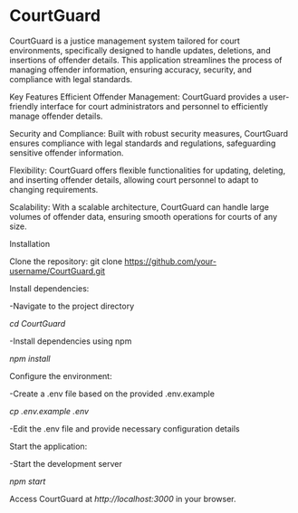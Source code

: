 # CourtGuard
CourtGuard is a justice management system tailored for court environments, specifically designed to handle updates, deletions, and insertions of offender details. This application streamlines the process of managing offender information, ensuring accuracy, security, and compliance with legal standards.

Key Features
Efficient Offender Management: CourtGuard provides a user-friendly interface for court administrators and personnel to efficiently manage offender details.

Security and Compliance: Built with robust security measures, CourtGuard ensures compliance with legal standards and regulations, safeguarding sensitive offender information.

Flexibility: CourtGuard offers flexible functionalities for updating, deleting, and inserting offender details, allowing court personnel to adapt to changing requirements.

Scalability: With a scalable architecture, CourtGuard can handle large volumes of offender data, ensuring smooth operations for courts of any size.

Installation

Clone the repository:
git clone https://github.com/your-username/CourtGuard.git

Install dependencies:

-Navigate to the project directory

*cd CourtGuard*

-Install dependencies using npm

*npm install*

Configure the environment:

-Create a .env file based on the provided .env.example

*cp .env.example .env*

-Edit the .env file and provide necessary configuration details

Start the application:

-Start the development server

*npm start*

Access CourtGuard at *http://localhost:3000* in your browser.
